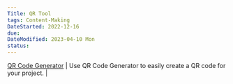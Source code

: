 ```yaml
---
Title: QR Tool
tags: Content-Making
DateStarted: 2022-12-16
due:
DateModified: 2023-04-10 Mon
status:
---
```


[QR Code Generator](https://markodenic.com/tools/qr-code-generator/) | Use QR Code Generator to easily create a QR code for your project. |
